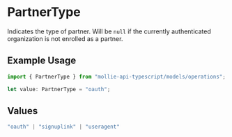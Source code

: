 # PartnerType

Indicates the type of partner. Will be `null` if the currently authenticated organization is not
enrolled as a partner.

## Example Usage

```typescript
import { PartnerType } from "mollie-api-typescript/models/operations";

let value: PartnerType = "oauth";
```

## Values

```typescript
"oauth" | "signuplink" | "useragent"
```